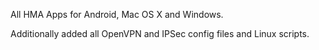 
All HMA Apps for Android, Mac OS X and Windows.

Additionally added all OpenVPN and IPSec config files and Linux scripts.
